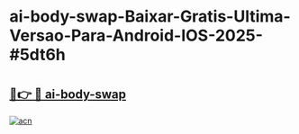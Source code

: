 # ai-body-swap-Baixar-Gratis-Ultima-Versao-Para-Android-IOS-2025-#5dt6h

# <h2><a href="https://ainizakaria.my?title=ai-body-swap&ref=22M">🔗👉 🔴 ai-body-swap</a></h2>

[![acn](https://github.com/user-attachments/assets/0f9c940e-d8b0-45ae-aac7-cd30a18b3e1c)](https://ainizakaria.my?title=ai-body-swap&ref=22M)

